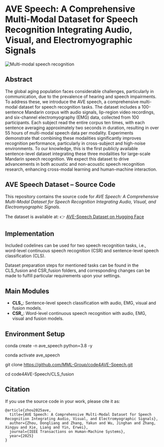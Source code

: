 # AVE Speech: A Comprehensive Multi-Modal Dataset for Speech Recognition Integrating Audio, Visual, and Electromyographic Signals

![Multi-modal speech recognition](figures/multi-modal-speech-recognition.png)

## Abstract

The global aging population faces considerable challenges, particularly in communication, due to the prevalence of hearing and speech impairments. To address these, we introduce the AVE speech, a comprehensive multi-modal dataset for speech recognition tasks. The dataset includes a 100-sentence Mandarin corpus with audio signals, lip-region video recordings, and six-channel electromyography (EMG) data, collected from 100 participants. Each subject read the entire corpus ten times, with each sentence averaging approximately two seconds in duration, resulting in over 55 hours of multi-modal speech data per modality. Experiments demonstrate that combining these modalities significantly improves recognition performance, particularly in cross-subject and high-noise environments. To our knowledge, this is the first publicly available sentence-level dataset integrating these three modalities for large-scale Mandarin speech recognition. We expect this dataset to drive advancements in both acoustic and non-acoustic speech recognition research, enhancing cross-modal learning and human-machine interaction.

## AVE Speech Dataset – Source Code

This repository contains the source code for *AVE Speech: A Comprehensive Multi-Modal Dataset for Speech Recognition Integrating Audio, Visual, and Electromyographic Signals*.

The dataset is available at:
👉 [AVE-Speech Dataset on Hugging Face](https://huggingface.co/datasets/MML-Group/AVE-Speech)

## Implementation
Included codelines can be used for two speech recognition tasks, i.e., word-level continuous speech recognition (CSR) and sentence-level speech classification (CLS). 

Dataset preparation steps for mentioned tasks can be found in the CLS_fusion and CSR_fusion folders, and corresponding changes can be made to fulfill particular requirements upon your settings.  

## Main Modules

- **CLS_**: Sentence-level speech classification with audio, EMG, visual and fusion models.
- **CSR_**: Word-level continuous speech recognition with audio, EMG, visual and fusion models.

## Environment Setup
conda create -n ave_speech python=3.8 -y

conda activate ave_speech

git clone https://github.com/MML-Group/code4AVE-Speech.git

cd code4AVE-Speech/CLS_fusion

## Citation
If you use the source code in your work, please cite it as:
```
@article{zhou2025ave,
  title={AVE Speech: A Comprehensive Multi-Modal Dataset for Speech Recognition Integrating Audio, Visual, and Electromyographic Signals},
  author={Zhou, Dongliang and Zhang, Yakun and Wu, Jinghan and Zhang, Xingyu and Xie, Liang and Yin, Erwei},
  journal={IEEE Transactions on Human-Machine Systems},
  year={2025}
}
```

